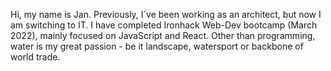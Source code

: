 Hi, my name is Jan. Previously, I´ve been working as an architect, but now I am switching to IT.
I  have completed Ironhack Web-Dev bootcamp (March 2022), mainly focused on JavaScript and React.
Other than programming, water is my great passion - be it landscape, watersport or backbone of world trade.


<!---
Jan-000/Jan-000 is a ✨ special ✨ repository because its `README.md` (this file) appears on your GitHub profile.
You can click the Preview link to take a look at your changes.
--->
